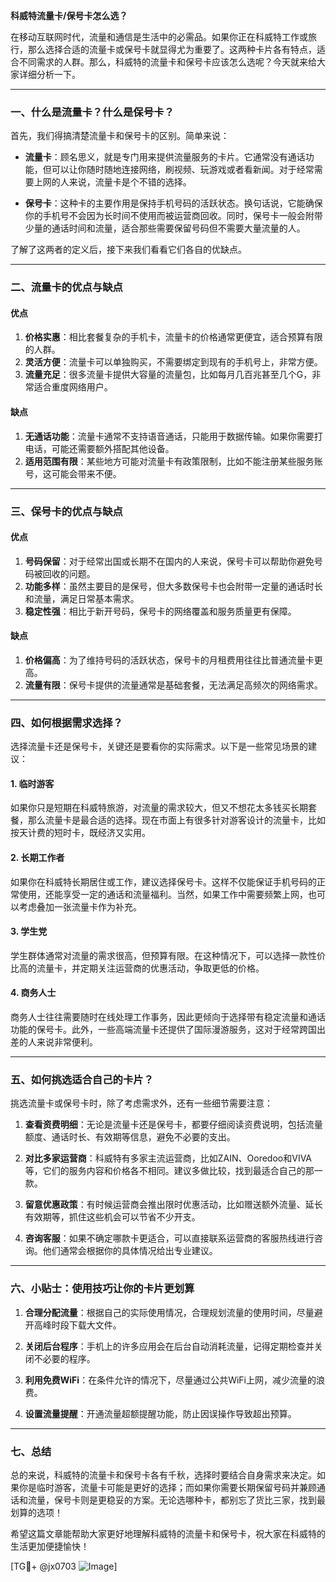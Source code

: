 **科威特流量卡/保号卡怎么选？**

在移动互联网时代，流量和通信是生活中的必需品。如果你正在科威特工作或旅行，那么选择合适的流量卡或保号卡就显得尤为重要了。这两种卡片各有特点，适合不同需求的人群。那么，科威特的流量卡和保号卡应该怎么选呢？今天就来给大家详细分析一下。

---

### **一、什么是流量卡？什么是保号卡？**

首先，我们得搞清楚流量卡和保号卡的区别。简单来说：

- **流量卡**：顾名思义，就是专门用来提供流量服务的卡片。它通常没有通话功能，但可以让你随时随地连接网络，刷视频、玩游戏或者看新闻。对于经常需要上网的人来说，流量卡是个不错的选择。
  
- **保号卡**：这种卡的主要作用是保持手机号码的活跃状态。换句话说，它能确保你的手机号不会因为长时间不使用而被运营商回收。同时，保号卡一般会附带少量的通话时间和流量，适合那些需要保留号码但不需要大量流量的人。

了解了这两者的定义后，接下来我们看看它们各自的优缺点。

---

### **二、流量卡的优点与缺点**

#### **优点**
1. **价格实惠**：相比套餐复杂的手机卡，流量卡的价格通常更便宜，适合预算有限的人群。
2. **灵活方便**：流量卡可以单独购买，不需要绑定到现有的手机号上，非常方便。
3. **流量充足**：很多流量卡提供大容量的流量包，比如每月几百兆甚至几个G，非常适合重度网络用户。

#### **缺点**
1. **无通话功能**：流量卡通常不支持语音通话，只能用于数据传输。如果你需要打电话，可能还需要额外搭配其他设备。
2. **适用范围有限**：某些地方可能对流量卡有政策限制，比如不能注册某些服务账号，这可能会带来不便。

---

### **三、保号卡的优点与缺点**

#### **优点**
1. **号码保留**：对于经常出国或长期不在国内的人来说，保号卡可以帮助你避免号码被回收的问题。
2. **功能多样**：虽然主要目的是保号，但大多数保号卡也会附带一定量的通话时长和流量，满足日常基本需求。
3. **稳定性强**：相比于新开号码，保号卡的网络覆盖和服务质量更有保障。

#### **缺点**
1. **价格偏高**：为了维持号码的活跃状态，保号卡的月租费用往往比普通流量卡更高。
2. **流量有限**：保号卡提供的流量通常是基础套餐，无法满足高频次的网络需求。

---

### **四、如何根据需求选择？**

选择流量卡还是保号卡，关键还是要看你的实际需求。以下是一些常见场景的建议：

#### **1. 临时游客**
如果你只是短期在科威特旅游，对流量的需求较大，但又不想花太多钱买长期套餐，那么流量卡是最合适的选择。现在市面上有很多针对游客设计的流量卡，比如按天计费的短时卡，既经济又实用。

#### **2. 长期工作者**
如果你在科威特长期居住或工作，建议选择保号卡。这样不仅能保证手机号码的正常使用，还能享受一定的通话和流量福利。当然，如果工作中需要频繁上网，也可以考虑叠加一张流量卡作为补充。

#### **3. 学生党**
学生群体通常对流量的需求很高，但预算有限。在这种情况下，可以选择一款性价比高的流量卡，并定期关注运营商的优惠活动，争取更低的价格。

#### **4. 商务人士**
商务人士往往需要随时在线处理工作事务，因此更倾向于选择带有稳定流量和通话功能的保号卡。此外，一些高端流量卡还提供了国际漫游服务，这对于经常跨国出差的人来说非常便利。

---

### **五、如何挑选适合自己的卡片？**

挑选流量卡或保号卡时，除了考虑需求外，还有一些细节需要注意：

1. **查看资费明细**：无论是流量卡还是保号卡，都要仔细阅读资费说明，包括流量额度、通话时长、有效期等信息，避免不必要的支出。
   
2. **对比多家运营商**：科威特有多家主流运营商，比如ZAIN、Ooredoo和VIVA等，它们的服务内容和价格各不相同。建议多做比较，找到最适合自己的那一款。

3. **留意优惠政策**：有时候运营商会推出限时优惠活动，比如赠送额外流量、延长有效期等，抓住这些机会可以节省不少开支。

4. **咨询客服**：如果不确定哪款卡更适合，可以直接联系运营商的客服热线进行咨询。他们通常会根据你的具体情况给出专业建议。

---

### **六、小贴士：使用技巧让你的卡片更划算**

1. **合理分配流量**：根据自己的实际使用情况，合理规划流量的使用时间，尽量避开高峰时段下载大文件。
   
2. **关闭后台程序**：手机上的许多应用会在后台自动消耗流量，记得定期检查并关闭不必要的程序。

3. **利用免费WiFi**：在条件允许的情况下，尽量通过公共WiFi上网，减少流量的浪费。

4. **设置流量提醒**：开通流量超额提醒功能，防止因误操作导致超出预算。

---

### **七、总结**

总的来说，科威特的流量卡和保号卡各有千秋，选择时要结合自身需求来决定。如果你是临时游客，流量卡可能是更好的选择；而如果你需要长期保留号码并兼顾通话和流量，保号卡则是更稳妥的方案。无论选哪种卡，都别忘了货比三家，找到最划算的选项！

希望这篇文章能帮助大家更好地理解科威特的流量卡和保号卡，祝大家在科威特的生活更加便捷愉快！

[TG💪+ @jx0703 ![Image](https://github.com/user-attachments/assets/dbca1d08-cadb-493c-b0ec-ad6f7a83f270)]
